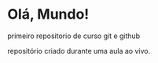# Olá, Mundo!
 primeiro repositorio de curso git e github

 repositório criado durante uma aula ao vivo.
